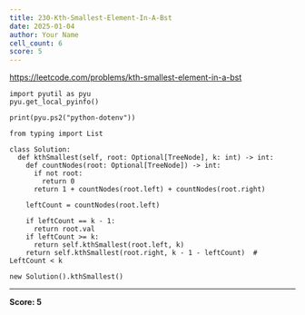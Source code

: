```yaml
---
title: 230-Kth-Smallest-Element-In-A-Bst
date: 2025-01-04
author: Your Name
cell_count: 6
score: 5
---
```


https://leetcode.com/problems/kth-smallest-element-in-a-bst


```
import pyutil as pyu
pyu.get_local_pyinfo()
```


```
print(pyu.ps2("python-dotenv"))
```


```
from typing import List
```


```
class Solution:
  def kthSmallest(self, root: Optional[TreeNode], k: int) -> int:
    def countNodes(root: Optional[TreeNode]) -> int:
      if not root:
        return 0
      return 1 + countNodes(root.left) + countNodes(root.right)

    leftCount = countNodes(root.left)

    if leftCount == k - 1:
      return root.val
    if leftCount >= k:
      return self.kthSmallest(root.left, k)
    return self.kthSmallest(root.right, k - 1 - leftCount)  # LeftCount < k
```


```
new Solution().kthSmallest()
```


---
**Score: 5**